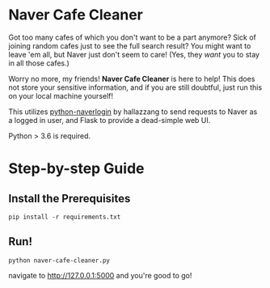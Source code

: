 # Naver Cafe Cleaner

Got too many cafes of which you don't want to be a part anymore? Sick of joining random cafes just to see the full search result? You might want to leave 'em all, but Naver just don't seem to care! (Yes, they *want* you to stay in all those cafes.) 

Worry no more, my friends! **Naver Cafe Cleaner** is here to help! This does not store your sensitive information, and if you are still doubtful, just run this on your local machine yourself!

This utilizes [python-naverlogin](https://github.com/hallazzang/python-naverlogin) by hallazzang to send requests to Naver as a logged in user, and Flask to provide a dead-simple web UI.

Python > 3.6 is required.

# Step-by-step Guide

## Install the Prerequisites

    pip install -r requirements.txt

## Run!

    python naver-cafe-cleaner.py

navigate to http://127.0.0.1:5000 and you're good to go!
